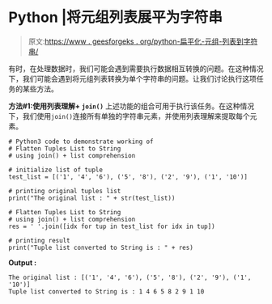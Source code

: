 # Python |将元组列表展平为字符串

> 原文:[https://www . geesforgeks . org/python-扁平化-元组-列表到字符串/](https://www.geeksforgeeks.org/python-flatten-tuples-list-to-string/)

有时，在处理数据时，我们可能会遇到需要执行数据相互转换的问题。在这种情况下，我们可能会遇到将元组列表转换为单个字符串的问题。让我们讨论执行这项任务的某些方法。

**方法#1:使用列表理解+ `join()`**
上述功能的组合可用于执行该任务。在这种情况下，我们使用`join()`连接所有单独的字符串元素，并使用列表理解来提取每个元素。

```
# Python3 code to demonstrate working of
# Flatten Tuples List to String
# using join() + list comprehension

# initialize list of tuple
test_list = [('1', '4', '6'), ('5', '8'), ('2', '9'), ('1', '10')]

# printing original tuples list
print("The original list : " + str(test_list))

# Flatten Tuples List to String
# using join() + list comprehension
res = ' '.join([idx for tup in test_list for idx in tup])

# printing result
print("Tuple list converted to String is : " + res)
```

**Output :**

```
The original list : [('1', '4', '6'), ('5', '8'), ('2', '9'), ('1', '10')]
Tuple list converted to String is : 1 4 6 5 8 2 9 1 10

```